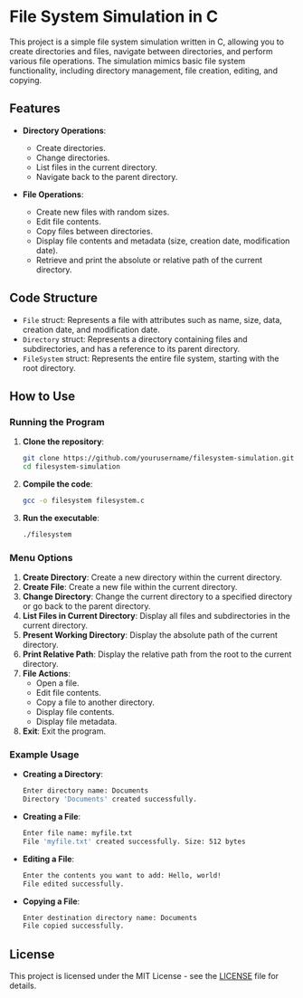 # File System Simulation in C

This project is a simple file system simulation written in C, allowing you to create directories and files, navigate between directories, and perform various file operations. The simulation mimics basic file system functionality, including directory management, file creation, editing, and copying.

## Features

- **Directory Operations**:
  - Create directories.
  - Change directories.
  - List files in the current directory.
  - Navigate back to the parent directory.

- **File Operations**:
  - Create new files with random sizes.
  - Edit file contents.
  - Copy files between directories.
  - Display file contents and metadata (size, creation date, modification date).
  - Retrieve and print the absolute or relative path of the current directory.

## Code Structure

- `File` struct: Represents a file with attributes such as name, size, data, creation date, and modification date.
- `Directory` struct: Represents a directory containing files and subdirectories, and has a reference to its parent directory.
- `FileSystem` struct: Represents the entire file system, starting with the root directory.

## How to Use

### Running the Program

1. **Clone the repository**:
    ```bash
    git clone https://github.com/yourusername/filesystem-simulation.git
    cd filesystem-simulation
    ```

2. **Compile the code**:
    ```bash
    gcc -o filesystem filesystem.c
    ```

3. **Run the executable**:
    ```bash
    ./filesystem
    ```

### Menu Options

1. **Create Directory**: Create a new directory within the current directory.
2. **Create File**: Create a new file within the current directory.
3. **Change Directory**: Change the current directory to a specified directory or go back to the parent directory.
4. **List Files in Current Directory**: Display all files and subdirectories in the current directory.
5. **Present Working Directory**: Display the absolute path of the current directory.
6. **Print Relative Path**: Display the relative path from the root to the current directory.
7. **File Actions**: 
   - Open a file.
   - Edit file contents.
   - Copy a file to another directory.
   - Display file contents.
   - Display file metadata.
8. **Exit**: Exit the program.

### Example Usage

- **Creating a Directory**:
    ```sh
    Enter directory name: Documents
    Directory 'Documents' created successfully.
    ```

- **Creating a File**:
    ```sh
    Enter file name: myfile.txt
    File 'myfile.txt' created successfully. Size: 512 bytes
    ```

- **Editing a File**:
    ```sh
    Enter the contents you want to add: Hello, world!
    File edited successfully.
    ```

- **Copying a File**:
    ```sh
    Enter destination directory name: Documents
    File copied successfully.
    ```

## License

This project is licensed under the MIT License - see the [LICENSE](LICENSE) file for details.
